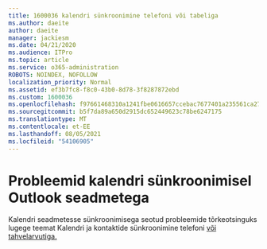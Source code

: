 ```yaml
---
title: 1600036 kalendri sünkroonimine telefoni või tabeliga
ms.author: daeite
author: daeite
manager: jackiesm
ms.date: 04/21/2020
ms.audience: ITPro
ms.topic: article
ms.service: o365-administration
ROBOTS: NOINDEX, NOFOLLOW
localization_priority: Normal
ms.assetid: ef3b7fc8-f8c0-43b0-8d78-3f8287872ebd
ms.custom: 1600036
ms.openlocfilehash: f97661468310a1241fbe0616657ccebac7677401a235561ca27020be6e27cbbb
ms.sourcegitcommit: b5f7da89a650d2915dc652449623c78be6247175
ms.translationtype: MT
ms.contentlocale: et-EE
ms.lasthandoff: 08/05/2021
ms.locfileid: "54106905"
---
```

# <a name="issues-synchronizing-your-outlook-calendar-to-devices"></a>Probleemid kalendri sünkroonimisel Outlook seadmetega

Kalendri seadmetesse sünkroonimisega seotud probleemide tõrkeotsinguks lugege teemat Kalendri ja kontaktide sünkroonimine telefoni [või tahvelarvutiga.](https://support.office.com/article/8479d764-b9f5-4fff-ba88-edd7c265df9f.aspx)
  

